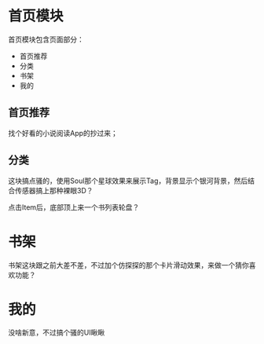 # 首页模块

首页模块包含页面部分：

 - 首页推荐
 - 分类
 - 书架
 - 我的


## 首页推荐

找个好看的小说阅读App的抄过来；

## 分类

这块搞点骚的，使用Soul那个星球效果来展示Tag，背景显示个银河背景，然后结合传感器搞上那种裸眼3D？

点击Item后，底部顶上来一个书列表轮盘？

# 书架

书架这块跟之前大差不差，不过加个仿探探的那个卡片滑动效果，来做一个猜你喜欢功能？

# 我的

没啥新意，不过搞个骚的UI瞅瞅